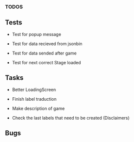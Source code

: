 ### TODOS

## Tests

- Test for popup message

- Test for data recieved from jsonbin

- Test for data sended after game

- Test for next correct Stage loaded

## Tasks

- Better LoadingScreen

- Finish label traduction

- Make description of game

- Check the last labels that need to be created (Disclaimers)

## Bugs
